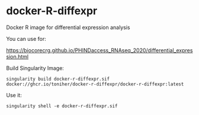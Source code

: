 # docker-R-diffexpr
Docker R image for differential expression analysis

You can use for:

https://biocorecrg.github.io/PHINDaccess_RNAseq_2020/differential_expression.html


Build Singularity Image:


    singularity build docker-r-diffexpr.sif docker://ghcr.io/toniher/docker-r-diffexpr/docker-r-diffexpr:latest


Use it:

    singularity shell -e docker-r-diffexpr.sif


